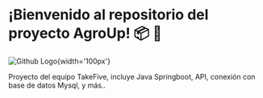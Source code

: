 # ¡Bienvenido al repositorio del proyecto AgroUp! :package: :tractor:


![Github Logo](https://graphicsfamily.com/wp-content/uploads/edd/2021/08/Free-Farm-Logo-Vector-Agriculture-Logo-Template-PNG-Transparent.png){width='100px'}


Proyecto del equipo TakeFive, incluye Java Springboot, API, conexión con base de datos Mysql, y más..
